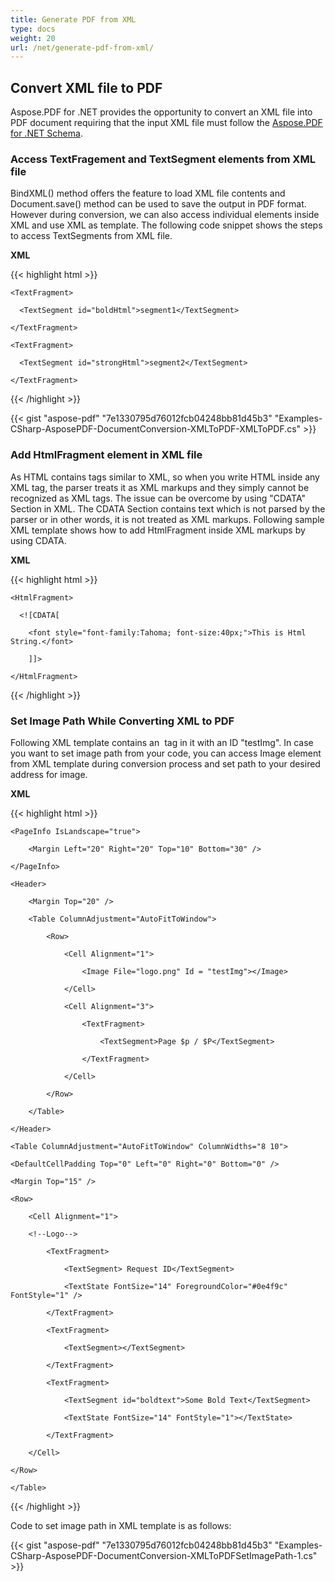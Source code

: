 ```yaml
---
title: Generate PDF from XML
type: docs
weight: 20
url: /net/generate-pdf-from-xml/
---
```


## **Convert XML file to PDF**
Aspose.PDF for .NET provides the opportunity to convert an XML file into PDF document requiring that the input XML file must follow the [Aspose.PDF for .NET Schema](https://docs.aspose.com/pdf/net/supported-xml-schema/).
### **Access TextFragement and TextSegment elements from XML file**
BindXML() method offers the feature to load XML file contents and Document.save() method can be used to save the output in PDF format. However during conversion, we can also access individual elements inside XML and use XML as template. The following code snippet shows the steps to access TextSegments from XML file.

**XML**

{{< highlight html >}}

 <?xml version="1.0" encoding="utf-8" ?>

<Document xmlns="Aspose.Pdf">

  <Page id="mainSection">

    <TextFragment>

      <TextSegment id="boldHtml">segment1</TextSegment>

    </TextFragment>

    <TextFragment>

      <TextSegment id="strongHtml">segment2</TextSegment>

    </TextFragment>

  </Page>

</Document>

{{< /highlight >}}

{{< gist "aspose-pdf" "7e1330795d76012fcb04248bb81d45b3" "Examples-CSharp-AsposePDF-DocumentConversion-XMLToPDF-XMLToPDF.cs" >}}
### **Add HtmlFragment element in XML file**
As HTML contains tags similar to XML, so when you write HTML inside any XML tag, the parser treats it as XML markups and they simply cannot be recognized as XML tags. The issue can be overcome by using "CDATA" Section in XML. The CDATA Section contains text which is not parsed by the parser or in other words, it is not treated as XML markups. Following sample XML template shows how to add HtmlFragment inside XML markups by using CDATA.

**XML**

{{< highlight html >}}

 <?xml version="1.0" encoding="utf-8" ?>

<Document xmlns="Aspose.Pdf">

  <Page id="mainSection">

    <HtmlFragment>

      <![CDATA[

        <font style="font-family:Tahoma; font-size:40px;">This is Html String.</font>

        ]]>

    </HtmlFragment>

  </Page>

</Document>

{{< /highlight >}}
### **Set Image Path While Converting XML to PDF**
Following XML template contains an <Image> tag in it with an ID "testImg". In case you want to set image path from your code, you can access Image element from XML template during conversion process and set path to your desired address for image.

**XML**

{{< highlight html >}}

 <?xml version="1.0" encoding="utf-8" ?>

<Document xmlns="Aspose.Pdf">

 <Page id="mainSection">

 	<PageInfo IsLandscape="true">

 		<Margin Left="20" Right="20" Top="10" Bottom="30" />

 	</PageInfo>

 	<Header>

 		<Margin Top="20" />

 		<Table ColumnAdjustment="AutoFitToWindow">

 			<Row>

 				<Cell Alignment="1">

 					<Image File="logo.png" Id = "testImg"></Image>

 				</Cell>

 				<Cell Alignment="3">

 					<TextFragment>

 						<TextSegment>Page $p / $P</TextSegment>

 					</TextFragment>

 				</Cell>

 			</Row>

 		</Table>

 	</Header>

 	<Table ColumnAdjustment="AutoFitToWindow" ColumnWidths="8 10">

 	<DefaultCellPadding Top="0" Left="0" Right="0" Bottom="0" />

 	<Margin Top="15" />

 	<Row>

 		<Cell Alignment="1">

 		<!--Logo-->

 			<TextFragment>

 				<TextSegment> Request ID</TextSegment>

 				<TextState FontSize="14" ForegroundColor="#0e4f9c" FontStyle="1" />

 			</TextFragment>

 			<TextFragment>

 				<TextSegment></TextSegment>

 			</TextFragment>

 			<TextFragment>

 				<TextSegment id="boldtext">Some Bold Text</TextSegment>

 				<TextState FontSize="14" FontStyle="1"></TextState>

 			</TextFragment>

 		</Cell>

 	</Row>

 	</Table>

 </Page>

</Document>

{{< /highlight >}}

Code to set image path in XML template is as follows:



{{< gist "aspose-pdf" "7e1330795d76012fcb04248bb81d45b3" "Examples-CSharp-AsposePDF-DocumentConversion-XMLToPDFSetImagePath-1.cs" >}}
